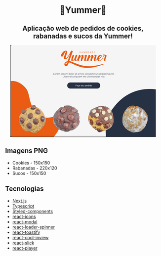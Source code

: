 <div align="center">
  <h1>🧡Yummer🧡</h1>
  <h2>Aplicação web de pedidos de cookies, rabanadas e sucos da Yummer!</h2>
  <img src=".github/cover.png" />

</div>

## Imagens PNG

- Cookies - 150x150
- Rabanadas - 220x120
- Sucos - 150x150

## Tecnologias

- [Next.js][next]
- [Typescript][typescript]
- [Styled-components][styled]
- [react-icons][react_icons]
- [react-modal][react_modal]
- [react-loader-spinner][react_loader]
- [react-toastify][react_toastify]
- [react-cool-inview][react_cool_inview]
- [react-slick][react_slick]
- [react-player][react_player]

[next]: https://nextjs.org
[typescript]: https://www.typescriptlang.org
[styled]: https://styled-components.com
[react_icons]: https://react-icons.github.io/react-icons
[react_modal]: https://www.npmjs.com/package/react-modal
[react_loader]: https://www.npmjs.com/package/react-loader-spinner
[react_toastify]: https://fkhadra.github.io/react-toastify/introduction
[react_cool_inview]: https://github.com/wellyshen/react-cool-inview
[react_slick]: https://www.npmjs.com/package/react-slick
[react_player]: https://www.npmjs.com/package/react-player
